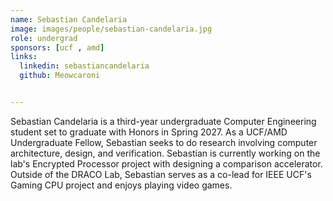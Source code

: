 ```yaml
---
name: Sebastian Candelaria
image: images/people/sebastian-candelaria.jpg
role: undergrad
sponsors: [ucf , amd]
links:
  linkedin: sebastiancandelaria
  github: Meowcaroni


---
```


Sebastian Candelaria is a third-year undergraduate Computer Engineering student set to graduate with Honors in Spring 2027. As a UCF/AMD Undergraduate Fellow, Sebastian seeks to do research involving computer architecture, design, and verification. Sebastian is currently working on the lab's Encrypted Processor project with designing a comparison accelerator. Outside of the DRACO Lab, Sebastian serves as a co-lead for IEEE UCF's Gaming CPU project and enjoys playing video games.